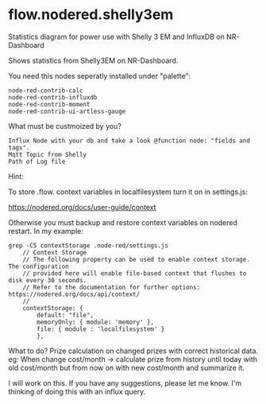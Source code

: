 # flow.nodered.shelly3em

Statistics diagram for power use with Shelly 3 EM and InfluxDB on NR-Dashboard

Shows statistics from Shelly3EM on NR-Dashboard.

You need this nodes seperatly installed under "palette":
```
node-red-contrib-calc
node-red-contrib-influxdb
node-red-contrib-moment
node-red-contrib-ui-artless-gauge
```
What must be custmoized by you?
```
Influx Node with your db and take a look @function node: "fields and tags".
Mqtt Topic from Shelly
Path of Log file
```
Hint:

To store .flow. context variables in localfilesystem turn it on in settings.js:

https://nodered.org/docs/user-guide/context

Otherwise you must backup and restore context variables on nodered restart.
In my example:
```
grep -C5 contextStorage .node-red/settings.js
    // Context Storage
    // The following property can be used to enable context storage. The configuration
    // provided here will enable file-based context that flushes to disk every 30 seconds.
    // Refer to the documentation for further options: https://nodered.org/docs/api/context/
    //
    contextStorage: {
        default: "file",
        memoryOnly: { module: 'memory' },
        file: { module : 'localfilesystem' }
        },
```

What to do?
Prize calculation on changed prizes with correct historical data. eg: When change cost/month -> calculate prize from history until today with old cost/month but from now on with new cost/month and summarize it.

I will work on this.
If you have any suggestions, please let me know.
I'm thinking of doing this with an influx query.

